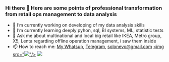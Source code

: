 ### Hi there 👋 Here are some points of professional transformation from retail ops management to data analysis

- 🔭 I’m currently working on developing of my data analysis skills
- 🌱 I’m currently learning deeply pyhon, sql, BI systems, ML, statistic tests
- 💬 Ask me about multinational and local big retail like IKEA, Metro group, X5, Lenta regarding offline operation management, i saw them inside
- 📫 How to reach me:
[My Whatsup](https://wa.me/+79291042316/), [Telegram](https://t.me/Ingamba/), solonevo@gmail.com
[<img src="<img src="https://img.icons8.com/nolan/64/telegram-app.png"/>"/>](https://t.me/Ingamba/)
[<img src="https://img.icons8.com/color/48/000000/whatsapp--v6.png"/>](https://t.me/Ingamba/)

